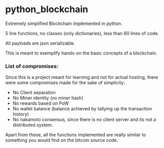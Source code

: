 # python_blockchain

Extremely simplified Blockchain implemented in python.

5 line functions, no classes (only dictionaries), less than 60 lines of code.

All payloads are json serializable.

This is meant to exemplify hands-on the basic concepts of a blockchain.


### List of compromises:
Since this is a project meant for learning and not for actual hosting, 
there were some compromises made for the sake of simplicity:

* No Client separation
* No Miner identity (no miner hash)
* No rewards based on PoW
* No wallet balance (balance achieved by tallying up the transaction history)
* No nakamoto consensus, since there is no client server and its not a distributed system.


Apart from these, all the functions implemented are really similar to something you would find on the bitcoin source code.
